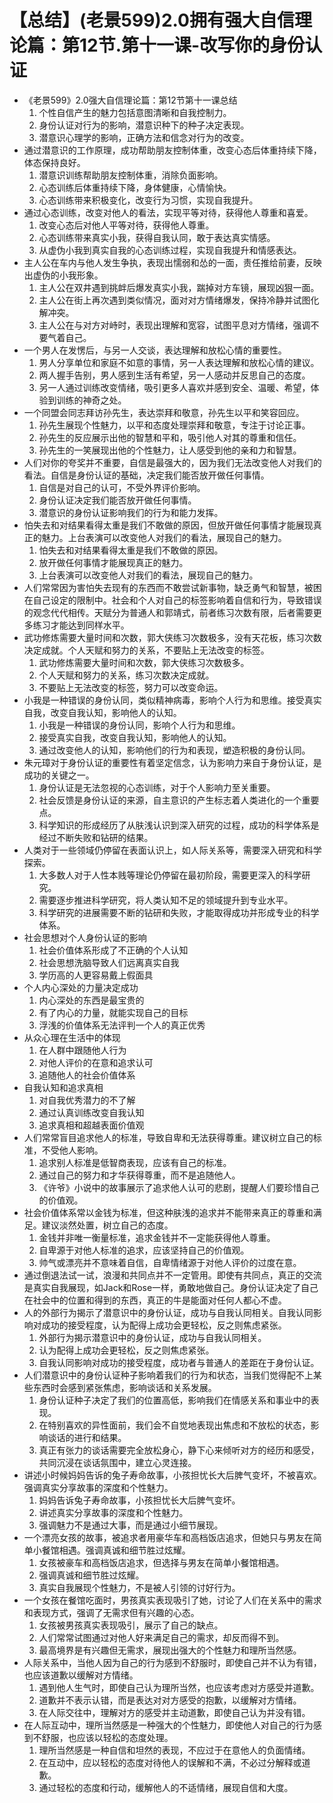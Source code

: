 # 【总结】(老景599)2.0拥有强大自信理论篇：第12节.第十一课-改写你的身份认证

-   《老景599》2.0强大自信理论篇：第12节第十一课总结
    1.  个性自信产生的魅力包括意图清晰和自我控制力。
    2.  身份认证对行为的影响，潜意识种下的种子决定表现。
    3.  潜意识心理学的影响，正确方法和信念对行为的改变。
-   通过潜意识的工作原理，成功帮助朋友控制体重，改变心态后体重持续下降，体态保持良好。
    1.  潜意识训练帮助朋友控制体重，消除负面影响。
    2.  心态训练后体重持续下降，身体健康，心情愉快。
    3.  心态训练带来积极变化，改变行为习惯，实现自我提升。
-   通过心态训练，改变对他人的看法，实现平等对待，获得他人尊重和喜爱。
    1.  改变心态后对他人平等对待，获得他人尊重。
    2.  心态训练带来真实小我，获得自我认同，敢于表达真实情感。
    3.  从虚伪小我到真实自我的心态训练过程，实现自我提升和情感表达。
-   主人公在车内与他人发生争执，表现出懦弱和怂的一面，责任推给前妻，反映出虚伪的小我形象。
    1.  主人公在双井遇到挑衅后爆发真实小我，踹掉对方车镜，展现凶狠一面。
    2.  主人公在街上再次遇到类似情况，面对对方情绪爆发，保持冷静并试图化解冲突。
    3.  主人公在与对方对峙时，表现出理解和宽容，试图平息对方情绪，强调不要气着自己。
-   一个男人在发愣后，与另一人交谈，表达理解和放松心情的重要性。
    1.  男人分享单位和家庭不如意的事情，另一人表达理解和放松心情的建议。
    2.  两人握手告别，男人感到生活有希望，另一人感动并反思自己的态度。
    3.  另一人通过训练改变情绪，吸引更多人喜欢并感到安全、温暖、希望，体验到训练的神奇之处。
-   一个同盟会同志拜访孙先生，表达崇拜和敬意，孙先生以平和笑容回应。
    1.  孙先生展现个性魅力，以平和态度处理崇拜和敬意，专注于讨论正事。
    2.  孙先生的反应展示出他的智慧和平和，吸引他人对其的尊重和信任。
    3.  孙先生的一笑展现出他的个性魅力，让人感受到他的亲和力和智慧。
-   人们对你的夸奖并不重要，自信是最强大的，因为我们无法改变他人对我们的看法。自信是身份认证的基础，决定我们能否放开做任何事情。
    1.  自信是对自己的认可，不受外界评价影响。
    2.  身份认证决定我们能否放开做任何事情。
    3.  潜意识的身份认证影响我们的行为和能力发挥。
-   怕失去和对结果看得太重是我们不敢做的原因，但放开做任何事情才能展现真正的魅力。上台表演可以改变他人对我们的看法，展现自己的魅力。
    1.  怕失去和对结果看得太重是我们不敢做的原因。
    2.  放开做任何事情才能展现真正的魅力。
    3.  上台表演可以改变他人对我们的看法，展现自己的魅力。
-   人们常常因为害怕失去现有的东西而不敢尝试新事物，缺乏勇气和智慧，被困在自己设定的限制中。社会和个人对自己的标签影响着自信和行为，导致错误的观念代代相传。天赋分为普通人和郭靖式，前者练习次数有限，后者需要更多练习才能达到同样水平。
-   武功修炼需要大量时间和次数，郭大侠练习次数极多，没有天花板，练习次数决定成就。个人天赋和努力的关系，不要贴上无法改变的标签。
    1.  武功修炼需要大量时间和次数，郭大侠练习次数极多。
    2.  个人天赋和努力的关系，练习次数决定成就。
    3.  不要贴上无法改变的标签，努力可以改变命运。
-   小我是一种错误的身份认同，类似精神病毒，影响个人行为和思维。接受真实自我，改变自我认知，影响他人的认知。
    1.  小我是一种错误的身份认同，影响个人行为和思维。
    2.  接受真实自我，改变自我认知，影响他人的认知。
    3.  通过改变他人的认知，影响他们的行为和表现，塑造积极的身份认同。
-   朱元璋对于身份认证的重要性有着坚定信念，认为影响力来自于身份认证，是成功的关键之一。
    1.  身份认证是无法忽视的心态训练，对于个人影响力至关重要。
    2.  社会反馈是身份认证的来源，自主意识的产生标志着人类进化的一个重要点。
    3.  科学知识的形成经历了从肤浅认识到深入研究的过程，成功的科学体系是经过不断失败和钻研的结果。
-   人类对于一些领域仍停留在表面认识上，如人际关系等，需要深入研究和科学探索。
    1.  大多数人对于人性本贱等理论仍停留在最初阶段，需要更深入的科学研究。
    2.  需要逐步推进科学研究，将人类认知不足的领域提升到专业水平。
    3.  科学研究的进展需要不断的钻研和失败，才能取得成功并形成专业的科学体系。
-   社会思想对个人身份认证的影响
    1.  社会价值体系形成了不正确的个人认知
    2.  社会思想洗脑导致人们远离真实自我
    3.  学历高的人更容易戴上假面具
-   个人内心深处的力量决定成功
    1.  内心深处的东西是最宝贵的
    2.  有了内心的力量，就能实现自己的目标
    3.  浮浅的价值体系无法评判一个人的真正优秀
-   从众心理在生活中的体现
    1.  在人群中跟随他人行为
    2.  对他人评价的在意和追求认可
    3.  追随他人的社会价值体系
-   自我认知和追求真相
    1.  对自我优秀潜力的不了解
    2.  通过认真训练改变自我认知
    3.  追求真相和超越表面价值观
-   人们常常盲目追求他人的标准，导致自卑和无法获得尊重。建议树立自己的标准，不受他人影响。
    1.  追求别人标准是低智商表现，应该有自己的标准。
    2.  通过自己的努力和才华获得尊重，而不是追随他人。
    3.  《许爷》小说中的故事展示了追求他人认可的悲剧，提醒人们要珍惜自己的价值观。
-   社会价值体系常以金钱为标准，但这种肤浅的追求并不能带来真正的尊重和满足。建议淡然处置，树立自己的态度。
    1.  金钱并非唯一衡量标准，追求金钱并不一定能获得他人尊重。
    2.  自卑源于对他人标准的追求，应该坚持自己的价值观。
    3.  帅气或漂亮并不意味着自信，自卑情绪源于对他人评价的过度在意。
-   通过倒退法试一试，浪漫和共同点并不一定管用。即使有共同点，真正的交流是真实自我展现，如Jack和Rose一样，勇敢地做自己。身份认证决定了自己在社会中的位置和得到的东西，真正的牛是能面对任何人都心不虚。
-   人的外部行为揭示了潜意识中的身份认证，成功与自我认同相关。自我认同影响对成功的接受程度，认为配得上成功会更轻松，反之则焦虑紧张。
    1.  外部行为揭示潜意识中的身份认证，成功与自我认同相关。
    2.  认为配得上成功会更轻松，反之则焦虑紧张。
    3.  自我认同影响对成功的接受程度，成功者与普通人的差距在于身份认证。
-   人们潜意识中的身份认证种子影响着我们的行为和状态，当我们觉得配不上某些东西时会感到紧张焦虑，影响谈话和关系发展。
    1.  身份认证种子决定了我们的位置高低，影响我们在情感关系和事业中的表现。
    2.  在特别喜欢的异性面前，我们会不自觉地表现出焦虑和不放松的状态，影响谈话的进行和结果。
    3.  真正有张力的谈话需要完全放松身心，静下心来倾听对方的经历和感受，共同沉浸在谈话氛围中，建立心灵连接。
-   讲述小时候妈妈告诉的兔子寿命故事，小孩担忧长大后脾气变坏，不被喜欢。强调真实分享故事的深度和个性魅力。
    1.  妈妈告诉兔子寿命故事，小孩担忧长大后脾气变坏。
    2.  讲述真实分享故事的深度和个性魅力。
    3.  强调魅力不是通过大事，而是通过小细节展现。
-   一个漂亮女孩的故事，被追求者用豪华车和高档饭店追求，但她只与男友在简单小餐馆相遇。强调真诚和细节胜过炫耀。
    1.  女孩被豪车和高档饭店追求，但选择与男友在简单小餐馆相遇。
    2.  强调真诚和细节胜过炫耀。
    3.  真实自我展现个性魅力，不是被人引领的讨好行为。
-   一个女孩在餐馆吃面时，男孩真实表现吸引了她，讨论了人们在关系中的需求和表现方式，强调了无需求但有兴趣的心态。
    1.  女孩被男孩真实表现吸引，展示了自己的缺点。
    2.  人们常常试图通过对他人好来满足自己的需求，却反而得不到。
    3.  最高境界是有兴趣但无需求，展现出强大的个性魅力和理所当然感。
-   人际关系中，当他人因为自己的行为感到不舒服时，即使自己并不认为有错，也应该道歉以缓解对方情绪。
    1.  遇到他人生气时，即使自己认为理所当然，也应该考虑对方感受并道歉。
    2.  道歉并不表示认错，而是表达对对方感受的抱歉，以缓解对方情绪。
    3.  在人际交往中，理解对方的感受并主动道歉，即使自己认为并没有错。
-   在人际互动中，理所当然感是一种强大的个性魅力，即使他人对自己的行为感到不舒服，也应该以轻松的态度处理。
    1.  理所当然感是一种自信和坦然的表现，不应过于在意他人的负面情绪。
    2.  在互动中，应以轻松的态度对待他人的误解和不满，不必过分解释或道歉。
    3.  通过轻松的态度和行动，缓解他人的不适情绪，展现自信和大度。